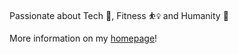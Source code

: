  Passionate about Tech 🤖, Fitness ⛹️‍♀️ and Humanity 🌱 
 <br>
 
 More information on my <a href ="https://fatemehsrz.github.io/" >homepage</a>!




